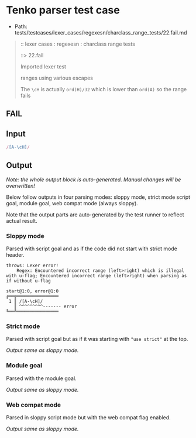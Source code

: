 # Tenko parser test case

- Path: tests/testcases/lexer_cases/regexesn/charclass_range_tests/22.fail.md

> :: lexer cases : regexesn : charclass range tests
>
> ::> 22.fail
>
> Imported lexer test
>
> ranges using various escapes
>
> The `\cH` is actually `ord(H)/32` which is lower than `ord(A)` so the range fails

## FAIL

## Input

`````js
/[A-\cH]/
`````

## Output

_Note: the whole output block is auto-generated. Manual changes will be overwritten!_

Below follow outputs in four parsing modes: sloppy mode, strict mode script goal, module goal, web compat mode (always sloppy).

Note that the output parts are auto-generated by the test runner to reflect actual result.

### Sloppy mode

Parsed with script goal and as if the code did not start with strict mode header.

`````
throws: Lexer error!
    Regex: Encountered incorrect range (left>right) which is illegal with u-flag; Encountered incorrect range (left>right) when parsing as if without u-flag

start@1:0, error@1:0
╔══╦════════════════
 1 ║ /[A-\cH]/
   ║ ^^^^^^^^^------- error
╚══╩════════════════

`````

### Strict mode

Parsed with script goal but as if it was starting with `"use strict"` at the top.

_Output same as sloppy mode._

### Module goal

Parsed with the module goal.

_Output same as sloppy mode._

### Web compat mode

Parsed in sloppy script mode but with the web compat flag enabled.

_Output same as sloppy mode._
